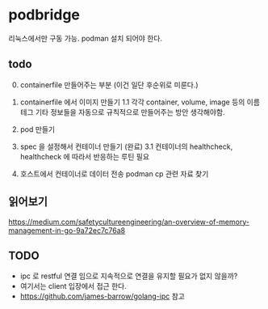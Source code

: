 # podbridge

리눅스에서만 구동 가능.
podman 설치 되어야 한다.
## todo
0. containerfile 만들어주는 부분 (이건 일단 후순위로 미룬다.)

1. containerfile 에서 이미지 만들기
1.1 각각 container, volume, image 등의 이름 테그 기타 정보들을 자동으로 규칙적으로 만들어주는 방안 생각해야함.
2. pod 만들기
3. spec 을 설정해서 컨테이너 만들기 (완료)
3.1 컨테이너의 healthcheck, healthcheck 에 따라서 반응하는 루틴 필요
4. 호스트에서 컨테이너로 데이터 전송 podman cp 관련 자료 찾기


## 읽어보기
https://medium.com/safetycultureengineering/an-overview-of-memory-management-in-go-9a72ec7c76a8

## TODO
- ipc 로 restful 연결 임으로 지속적으로 연결을 유지할 필요가 없지 않을까? 
- 여기서는 client 입장에서 접근 한다.
- https://github.com/james-barrow/golang-ipc 참고
